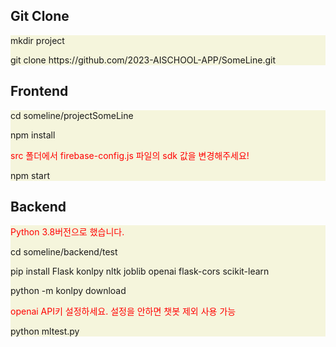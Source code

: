 <h2>Git Clone</h2>
<div style="background-color: beige">
    <p>mkdir project</p>
    <p>git clone https://github.com/2023-AISCHOOL-APP/SomeLine.git</p>
</div>

<h2>Frontend</h2>
<div style="background-color: beige">
    <p>cd someline/projectSomeLine</p>
    <p>npm install</p>
    <p style="color: red">src 폴더에서 firebase-config.js 파일의 sdk 값을 변경해주세요!</p>
    <p>npm start</p>
</div>

<h2>Backend</h2>
<div style="background-color: beige">
    <p style="color: red">Python 3.8버전으로 했습니다.</p>
    <p>cd someline/backend/test</p>
    <p>pip install Flask konlpy nltk joblib openai flask-cors scikit-learn
    </p>
    <p>python -m konlpy download</p>
    <p style="color: red">openai API키 설정하세요. 설정을 안하면 챗봇 제외 사용 가능</p>
    <p>python mltest.py</p>
</div>
